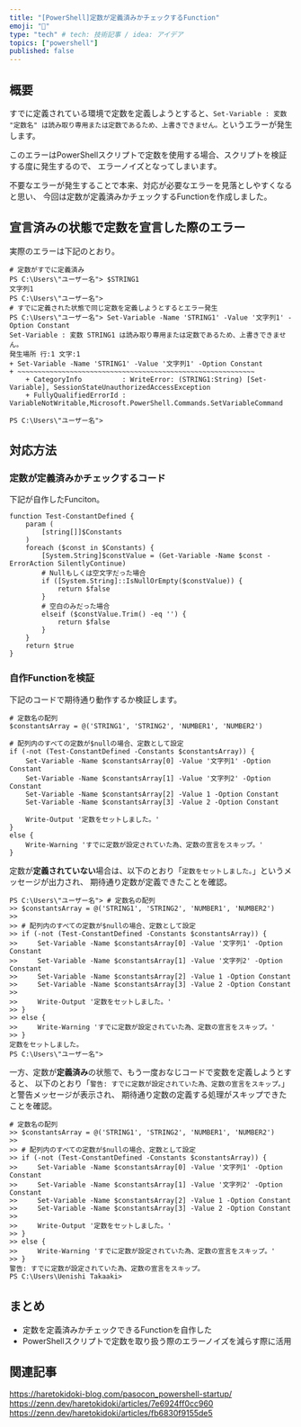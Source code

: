 ```yaml
---
title: "[PowerShell]定数が定義済みかチェックするFunction"
emoji: "👻"
type: "tech" # tech: 技術記事 / idea: アイデア
topics: ["powershell"]
published: false
---
```

## 概要

すでに定義されている環境で定数を定義しようとすると、`Set-Variable : 変数 "定数名" は読み取り専用または定数であるため、上書きできません。`というエラーが発生します。

このエラーはPowerShellスクリプトで定数を使用する場合、スクリプトを検証する度に発生するので、
エラーノイズとなってしまいます。

不要なエラーが発生することで本来、対応が必要なエラーを見落としやすくなると思い、
今回は定数が定義済みかチェックするFunctionを作成しました。

## 宣言済みの状態で定数を宣言した際のエラー

実際のエラーは下記のとおり。

```powershell:エラー「Set-Variable : 変数 "定数名" は読み取り専用または定数であるため、上書きできません。」
# 定数がすでに定義済み
PS C:\Users\"ユーザー名"> $STRING1
文字列1
PS C:\Users\"ユーザー名">
# すでに定義された状態で同じ定数を定義しようとするとエラー発生
PS C:\Users\"ユーザー名"> Set-Variable -Name 'STRING1' -Value '文字列1' -Option Constant
Set-Variable : 変数 STRING1 は読み取り専用または定数であるため、上書きできません。
発生場所 行:1 文字:1
+ Set-Variable -Name 'STRING1' -Value '文字列1' -Option Constant
+ ~~~~~~~~~~~~~~~~~~~~~~~~~~~~~~~~~~~~~~~~~~~~~~~~~~~~~~~~~~~
    + CategoryInfo          : WriteError: (STRING1:String) [Set-Variable], SessionStateUnauthorizedAccessException
    + FullyQualifiedErrorId : VariableNotWritable,Microsoft.PowerShell.Commands.SetVariableCommand

PS C:\Users\"ユーザー名">
```

## 対応方法

### 定数が定義済みかチェックするコード

下記が自作したFunciton。

```powershell:定数が定義済みかチェックするFunction
function Test-ConstantDefined {
    param (
        [string[]]$Constants
    )
    foreach ($const in $Constants) {
        [System.String]$constValue = (Get-Variable -Name $const -ErrorAction SilentlyContinue)
        # Nullもしくは空文字だった場合
        if ([System.String]::IsNullOrEmpty($constValue)) {
            return $false
        }
        # 空白のみだった場合
        elseif ($constValue.Trim() -eq '') {
            return $false
        }
    }
    return $true
}
```

### 自作Functionを検証

下記のコードで期待通り動作するか検証します。

```powershell:自作Functionを検証するコード
# 定数名の配列
$constantsArray = @('STRING1', 'STRING2', 'NUMBER1', 'NUMBER2')

# 配列内のすべての定数が$nullの場合、定数として設定
if (-not (Test-ConstantDefined -Constants $constantsArray)) {
    Set-Variable -Name $constantsArray[0] -Value '文字列1' -Option Constant
    Set-Variable -Name $constantsArray[1] -Value '文字列2' -Option Constant
    Set-Variable -Name $constantsArray[2] -Value 1 -Option Constant
    Set-Variable -Name $constantsArray[3] -Value 2 -Option Constant

    Write-Output '定数をセットしました。'
}
else {
    Write-Warning 'すでに定数が設定されていた為、定数の宣言をスキップ。'
}
```

定数が**定義されていない**場合は、以下のとおり「`定数をセットしました。`」というメッセージが出力され、
期待通り定数が定義できたことを確認。

```powershell:定数が未定義の場合
PS C:\Users\"ユーザー名"> # 定数名の配列
>> $constantsArray = @('STRING1', 'STRING2', 'NUMBER1', 'NUMBER2')
>>
>> # 配列内のすべての定数が$nullの場合、定数として設定
>> if (-not (Test-ConstantDefined -Constants $constantsArray)) {
>>     Set-Variable -Name $constantsArray[0] -Value '文字列1' -Option Constant
>>     Set-Variable -Name $constantsArray[1] -Value '文字列2' -Option Constant
>>     Set-Variable -Name $constantsArray[2] -Value 1 -Option Constant
>>     Set-Variable -Name $constantsArray[3] -Value 2 -Option Constant
>>
>>     Write-Output '定数をセットしました。'
>> }
>> else {
>>     Write-Warning 'すでに定数が設定されていた為、定数の宣言をスキップ。'
>> }
定数をセットしました。
PS C:\Users\"ユーザー名">
```

一方、定数が**定義済み**の状態で、もう一度おなじコードで変数を定義しようとすると、
以下のとおり「`警告: すでに定数が設定されていた為、定数の宣言をスキップ。`」と警告メッセージが表示され、
期待通り定数の定義する処理がスキップできたことを確認。

```powershell:定数が定義済みの場合
# 定数名の配列
>> $constantsArray = @('STRING1', 'STRING2', 'NUMBER1', 'NUMBER2')
>>
>> # 配列内のすべての定数が$nullの場合、定数として設定
>> if (-not (Test-ConstantDefined -Constants $constantsArray)) {
>>     Set-Variable -Name $constantsArray[0] -Value '文字列1' -Option Constant
>>     Set-Variable -Name $constantsArray[1] -Value '文字列2' -Option Constant
>>     Set-Variable -Name $constantsArray[2] -Value 1 -Option Constant
>>     Set-Variable -Name $constantsArray[3] -Value 2 -Option Constant
>>
>>     Write-Output '定数をセットしました。'
>> }
>> else {
>>     Write-Warning 'すでに定数が設定されていた為、定数の宣言をスキップ。'
>> }
警告: すでに定数が設定されていた為、定数の宣言をスキップ。
PS C:\Users\Uenishi Takaaki>
```

## まとめ

- 定数を定義済みかチェックできるFunctionを自作した
- PowerShellスクリプトで定数を取り扱う際のエラーノイズを減らす際に活用

## 関連記事

https://haretokidoki-blog.com/pasocon_powershell-startup/
https://zenn.dev/haretokidoki/articles/7e6924ff0cc960
https://zenn.dev/haretokidoki/articles/fb6830f9155de5
